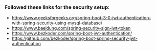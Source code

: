 ### Followed these links for the security setup:

- https://www.geeksforgeeks.org/spring-boot-3-0-jwt-authentication-with-spring-security-using-mysql-database/
- https://www.baeldung.com/spring-security-sign-jwt-token
- https://www.bezkoder.com/spring-boot-jwt-authentication/
- https://github.com/bezkoder/spring-boot-spring-security-jwt-authentication